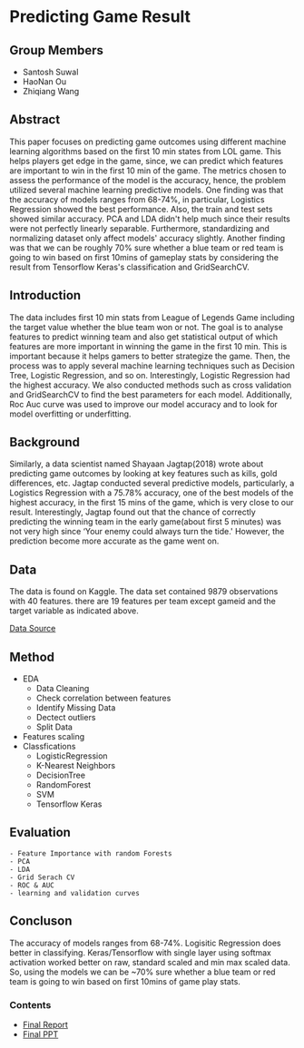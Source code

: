 # Predicting Game Result

## Group Members
- Santosh Suwal
- HaoNan Ou
- Zhiqiang Wang

## Abstract
This paper focuses on predicting game outcomes using different machine learning algorithms based on the first 10 min states from LOL game. This helps players get edge in the game, since, we can predict which features are important to win in the first 10 min of the game. The metrics chosen to assess the performance of the model is the accuracy, hence, the problem utilized several machine learning predictive models. One finding was that the accuracy of models ranges from 68-74%, in particular, Logistics Regression showed the best performance. Also, the train and test sets showed similar accuracy. PCA and LDA didn't help much since their results were not perfectly linearly separable. Furthermore, standardizing and normalizing dataset only affect models' accuracy slightly. Another finding was that we can be roughly 70% sure whether a blue team or red team is going to win based on first 10mins of gameplay stats by considering the result from Tensorflow Keras's classification and GridSearchCV.

## Introduction
The data includes first 10 min stats from League of Legends Game including the target value whether the blue team won or not. The goal is to analyse features to predict winning team and also get statistical output of which features are more important in winning the game in the first 10 min. This is important because it helps gamers to better strategize the game. Then, the process was to apply several machine learning techniques such as Decision Tree, Logistic Regression, and so on. Interestingly, Logistic Regression had the highest accuracy. We also conducted methods such as cross validation and GridSearchCV to find the best parameters for each model. Additionally, Roc Auc curve was used to improve our model accuracy and to look for model overfitting or underfitting.

## Background
Similarly, a data scientist named Shayaan Jagtap(2018) wrote about predicting game outcomes by looking at key features such as kills, gold differences, etc. Jagtap conducted several predictive models, particularly, a Logistics Regression with a 75.78% accuracy, one of the best models of the highest accuracy, in the first 15 mins of the game, which is very close to our result. Interestingly, Jagtap found out that the chance of correctly predicting the winning team in the early game(about first 5 minutes) was not very high since ‘Your enemy could always turn the tide.' However, the prediction become more accurate as the game went on.

## Data
The data is found on Kaggle. The data set contained 9879 observations with 40 features. there are 19 features per team except gameid and the target variable as indicated above.

[Data Source](https://www.kaggle.com/bobbyscience/league-of-legends-diamond-ranked-games-10-min)
    
## Method
   - EDA
        - Data Cleaning
        - Check correlation between features
        - Identify Missing Data
        - Dectect outliers
        - Split Data
   - Features scaling
   - Classfications
        - LogisticRegression 
        - K-Nearest Neighbors
        - DecisionTree 
        - RandomForest
        - SVM
        - Tensorflow Keras

## Evaluation
    - Feature Importance with random Forests
    - PCA
    - LDA
    - Grid Serach CV
    - ROC & AUC
    - learning and validation curves
    

## Concluson
The accuracy of models ranges from 68-74%. Logisitic Regression does better in classifying. Keras/Tensorflow with single layer using softmax activation worked better on raw, standard scaled and min max scaled data. So, using the models we can be ~70% sure whether a blue team or red team is going to win based on first 10mins of game play stats.

### Contents
- [Final Report](./final_report.ipynb)
- [Final PPT](./slides/ppt.pptx)






